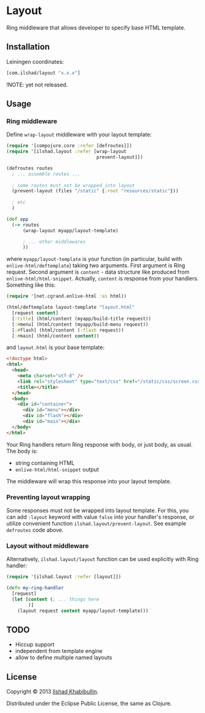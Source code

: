 # Layout

Ring middleware that allows developer to specify base HTML template.

## Installation

Leiningen coordinates:

```clojure
[com.ilshad/layout "x.x.x"]
```

!NOTE: yet not released.

## Usage

### Ring middleware

Define `wrap-layout` middleware with your layout template:

```clojure
(require '[compojure.core :refer [defroutes]])
(require '[ilshad.layout :refer [wrap-layout
                                 prevent-layout]])

(defroutes routes
  ; ... assemble routes ...
  
  ; some routes must not be wrapped into layout
  (prevent-layout (files "/static" {:root "resources/static"}))
  
  ; etc
  )

(def app
  (-> routes
      (wrap-layout myapp/layout-template)

	  ; ... other middlewares
	  ))
```

where `myapp/layout-template` is your function (in particular,
build with `enlive-html/deftemplate`) taking two arguments. First
argument is Ring request. Second argument is `content` - data structure
like produced from `enlive-html/html-snippet`. Actually, `content` is
response from your handlers. Something like this:

```clojure
(require '[net.cgrand.enlive-html :as html))

(html/deftemplate layout-template "layout.html"
  [request content]
  [:title] (html/content (myapp/build-title request))
  [:#menu] (html/content (myapp/build-menu request))
  [:#flash] (html/content (:flash request))
  [:#main] (html/content content))
```

and `layout.html` is your base template:

```html
<!doctype html>
<html>
  <head>
    <meta charset="utf-8" />
    <link rel="stylesheet" type="text/css" href="/static/css/screen.css" />
    <title></title>
  </head>
  <body>
    <div id="container">
      <div id="menu"></div>
      <div id="flash"></div>
      <div id="main"></div>
  </body>
</html>
```

Your Ring handlers return Ring response with body, or just body, as usual.
The body is:

* string containing HTML
* `enlive-html/html-snippet` output

The middleware will wrap this response into your layout template.

### Preventing layout wrapping

Some responses must not be wrapped into layout template. For this, you
can add `:layout` keyword with value `false` into your handler's response,
or utilize convenient function `ilshad.layout/prevent-layout`. See example
`defroutes` code above.

### Layout without middleware

Alternatively, `ilshad.layout/layout` function can be used explicitly
with Ring handler:

```clojure
(require '[ilshad.layout :refer [layout]])

(defn my-ring-handler
  [request]
  (let [content (; ... things here
        )]
    (layout request content myapp/layout-template)))
```

## TODO

- Hiccup support
- independent from template engine
- allow to define multiple named layouts

## License

Copyright © 2013 [Ilshad Khabibullin](http://ilshad.com).

Distributed under the Eclipse Public License, the same as Clojure.
